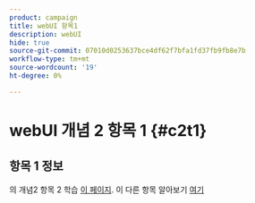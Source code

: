 ```yaml
---
product: campaign
title: webUI 항목1
description: webUI
hide: true
source-git-commit: 07010d0253637bce4df62f7bfa1fd37fb9fb8e7b
workflow-type: tm+mt
source-wordcount: '19'
ht-degree: 0%

---
```


# webUI 개념 2 항목 1 {#c2t1}

## 항목 1 정보

의 개념2 항목 2 학습 [이 페이지](topic2.md).
이 다른 항목 알아보기 [여기](../../automation/workflow/about-workflows.md)